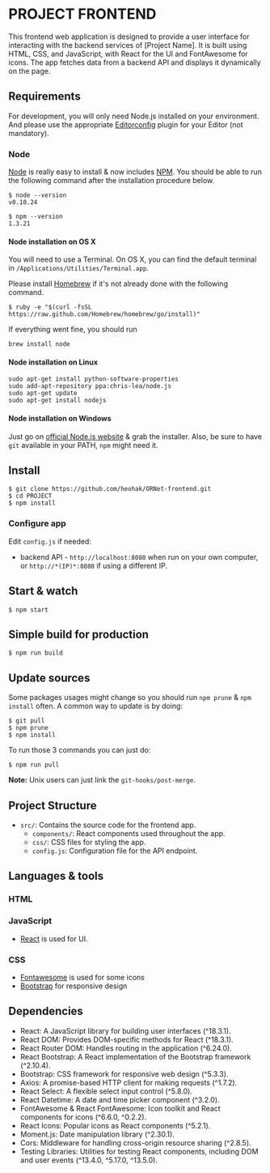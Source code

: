 # PROJECT FRONTEND

This frontend web application is designed to provide a user interface for interacting with the backend services of [Project Name]. It is built using HTML, CSS, and JavaScript, with React for the UI and FontAwesome for icons. The app fetches data from a backend API and displays it dynamically on the page.

## Requirements

For development, you will only need Node.js installed on your environment.
And please use the appropriate [Editorconfig](http://editorconfig.org/) plugin for your Editor (not mandatory).

### Node

[Node](http://nodejs.org/) is really easy to install & now includes [NPM](https://npmjs.org/).
You should be able to run the following command after the installation procedure
below.

    $ node --version
    v0.10.24

    $ npm --version
    1.3.21

#### Node installation on OS X

You will need to use a Terminal. On OS X, you can find the default terminal in
`/Applications/Utilities/Terminal.app`.

Please install [Homebrew](http://brew.sh/) if it's not already done with the following command.

    $ ruby -e "$(curl -fsSL https://raw.github.com/Homebrew/homebrew/go/install)"

If everything went fine, you should run

    brew install node

#### Node installation on Linux

    sudo apt-get install python-software-properties
    sudo add-apt-repository ppa:chris-lea/node.js
    sudo apt-get update
    sudo apt-get install nodejs

#### Node installation on Windows

Just go on [official Node.js website](http://nodejs.org/) & grab the installer.
Also, be sure to have `git` available in your PATH, `npm` might need it.

## Install

    $ git clone https://github.com/heohak/ORNet-frontend.git
    $ cd PROJECT
    $ npm install

### Configure app

Edit `config.js` if needed:

- backend API - `http://localhost:8080` when run on your own computer,
  or `http://*(IP)*:8080` if using a different IP.

## Start & watch

    $ npm start

## Simple build for production

    $ npm run build

## Update sources

Some packages usages might change so you should run `npm prune` & `npm install` often.
A common way to update is by doing:

    $ git pull
    $ npm prune
    $ npm install

To run those 3 commands you can just do:

    $ npm run pull

**Note:** Unix users can just link the `git-hooks/post-merge`.

## Project Structure

- `src/`: Contains the source code for the frontend app.
    - `components/`: React components used throughout the app.
    - `css/`: CSS files for styling the app.
    - `config.js`: Configuration file for the API endpoint.


## Languages & tools

### HTML


### JavaScript

- [React](https://react.dev/) is used for UI.

### CSS

- [Fontawesome](https://fontawesome.com/) is used for some icons
- [Bootstrap](https://getbootstrap.com/) for responsive design

## Dependencies


- React: A JavaScript library for building user interfaces (^18.3.1).
- React DOM: Provides DOM-specific methods for React (^18.3.1).
- React Router DOM: Handles routing in the application (^6.24.0).
- React Bootstrap: A React implementation of the Bootstrap framework (^2.10.4).
- Bootstrap: CSS framework for responsive web design (^5.3.3).
- Axios: A promise-based HTTP client for making requests (^1.7.2).
- React Select: A flexible select input control (^5.8.0).
- React Datetime: A date and time picker component (^3.2.0).
- FontAwesome & React FontAwesome: Icon toolkit and React components for icons (^6.6.0, ^0.2.2).
- React Icons: Popular icons as React components (^5.2.1).
- Moment.js: Date manipulation library (^2.30.1).
- Cors: Middleware for handling cross-origin resource sharing (^2.8.5).
- Testing Libraries: Utilities for testing React components, including DOM and user events (^13.4.0, ^5.17.0, ^13.5.0).
